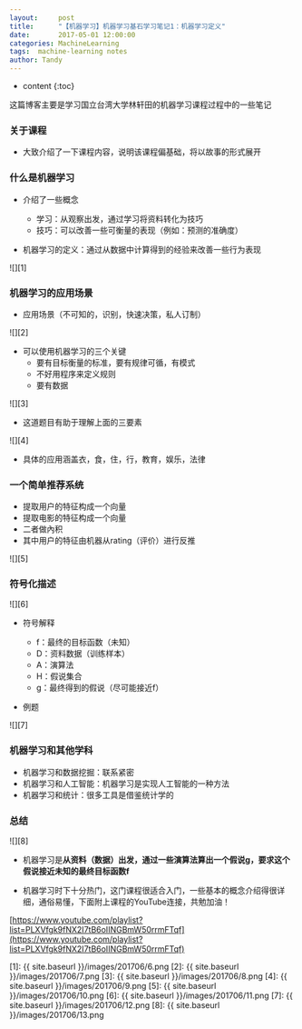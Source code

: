 ```yaml
---
layout:     post
title:      "【机器学习】机器学习基石学习笔记1：机器学习定义"
date:       2017-05-01 12:00:00
categories: MachineLearning
tags:  machine-learning notes
author: Tandy
---
```


* content
{:toc}

这篇博客主要是学习国立台湾大学林轩田的机器学习课程过程中的一些笔记




### 关于课程

- 大致介绍了一下课程内容，说明该课程偏基础，将以故事的形式展开

### 什么是机器学习

- 介绍了一些概念
	- 学习：从观察出发，通过学习将资料转化为技巧
	- 技巧：可以改善一些可衡量的表现（例如：预测的准确度）

- 机器学习的定义：通过从数据中计算得到的经验来改善一些行为表现

![][1]

### 机器学习的应用场景

- 应用场景（不可知的，识别，快速决策，私人订制）

![][2]

- 可以使用机器学习的三个关键
	- 要有目标衡量的标准，要有规律可循，有模式
	- 不好用程序来定义规则
	- 要有数据

![][3]

- 这道题目有助于理解上面的三要素

![][4]

- 具体的应用涵盖衣，食，住，行，教育，娱乐，法律

### 一个简单推荐系统

- 提取用户的特征构成一个向量
- 提取电影的特征构成一个向量
- 二者做內积
- 其中用户的特征由机器从rating（评价）进行反推

![][5]

### 符号化描述

![][6]

- 符号解释
	- f：最终的目标函数（未知）
	- D：资料数据（训练样本）
	- A：演算法
	- H：假说集合
	- g：最终得到的假说（尽可能接近f）

- 例题

![][7]

### 机器学习和其他学科

- 机器学习和数据挖掘：联系紧密
- 机器学习和人工智能：机器学习是实现人工智能的一种方法
- 机器学习和统计：很多工具是借鉴统计学的

### 总结

![][8]

- 机器学习是**从资料（数据）出发，通过一些演算法算出一个假说g，要求这个假说接近未知的最终目标函数f**

- 机器学习时下十分热门，这门课程很适合入门，一些基本的概念介绍得很详细，通俗易懂，下面附上课程的YouTube连接，共勉加油！

[https://www.youtube.com/playlist?list=PLXVfgk9fNX2I7tB6oIINGBmW50rrmFTqf](https://www.youtube.com/playlist?list=PLXVfgk9fNX2I7tB6oIINGBmW50rrmFTqf)


[1]: {{ site.baseurl }}/images/201706/6.png
[2]: {{ site.baseurl }}/images/201706/7.png
[3]: {{ site.baseurl }}/images/201706/8.png
[4]: {{ site.baseurl }}/images/201706/9.png
[5]: {{ site.baseurl }}/images/201706/10.png
[6]: {{ site.baseurl }}/images/201706/11.png
[7]: {{ site.baseurl }}/images/201706/12.png
[8]: {{ site.baseurl }}/images/201706/13.png




